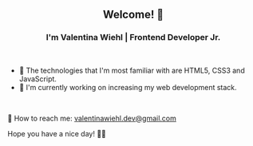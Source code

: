 ### 

<h2 align="center"> Welcome! 💛 </h2>

<h3 align="center"> I'm Valentina Wiehl | Frontend Developer Jr. </h3> </br>

<ul>
<li>🍄 The technologies that I'm most familiar with are HTML5, CSS3 and JavaScript. </li>
<li>🌼 I'm currently working on increasing my web development stack. </li>
</ul> 

</br>

📩 How to reach me: valentinawiehl.dev@gmail.com

Hope you have a nice day! 🧚‍♀️





<!--
**wiehl-valentina/wiehl-valentina** is a ✨ _special_ ✨ repository because its `README.md` (this file) appears on your GitHub profile.

Here are some ideas to get you started:

- 🔭 I’m currently working on ...
- 🌱 I’m currently learning ...
- 👯 I’m looking to collaborate on ...
- 🤔 I’m looking for help with ...
- 💬 Ask me about ...
- 📫 How to reach me: ...
- 😄 Pronouns: ...
- ⚡ Fun fact: ...
-->
